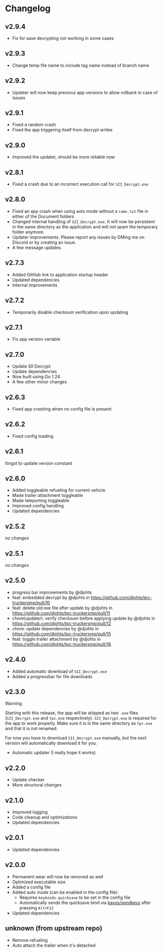 # Changelog

## v2.9.4

- Fix for save decrypting not working in some cases

## v2.9.3

- Change temp file name to include tag name instead of branch name

## v2.9.2

- Updater will now keep previous app versions to allow rollback in case of issues

## v2.9.1

- Fixed a random crash
- Fixed the app triggering itself from decrypt writes

## v2.9.0

- Improved the updater, should be more reliable now

## v2.8.1

- Fixed a crash due to an incorrect execution call for `SII_Decrypt.exe`

## v2.8.0

- Fixed an app crash when using auto mode without a `cams.txt` file in either of the Document folders
- Changed internal handling of `SII_Decrypt.exe`. It will now be persistent in the same directory as the application and will not spam the temporary folder anymore.
- Updater improvements. Please report any issues by DMing me on Discord or by creating an issue.
- A few message updates.

## v2.7.3

- Added GitHub link to application startup header
- Updated dependencies
- Internal improvements

## v2.7.2

- Temporarily disable checksum verification upon updating

## v2.7.1

- Fix app version variable

## v2.7.0

- Update SII Decrypt
- Update dependencies
- Now built using Go 1.24
- A few other minor changes

## v2.6.3

- Fixed app crashing when no config file is present

## v2.6.2

- Fixed config loading

## v2.6.1

forgot to update version constant

## v2.6.0

- Added toggleable refueling for current vehicle
- Made trailer attachment toggleable
- Made teleporting toggleable
- Improved config handling
- Updated dependencies

## v2.5.2

_no changes_

## v2.5.1

_no changes_

## v2.5.0

- progress bar improvements by @djohts
- feat: embedded decrypt by @djohts in https://github.com/djohts/tpc-truckersmp/pull/10
- feat: delete old exe file after update by @djohts in https://github.com/djohts/tpc-truckersmp/pull/11
- chore(updater): verify checksum before applying update by @djohts in https://github.com/djohts/tpc-truckersmp/pull/12
- chore: update dependencies by @djohts in https://github.com/djohts/tpc-truckersmp/pull/15
- feat: toggle trailer attachment by @djohts in https://github.com/djohts/tpc-truckersmp/pull/16

## v2.4.0

- Added automatic download of `SII_Decrypt.exe`
- Added a progressbar for file downloads

## v2.3.0

> [!WARNING]
> Starting with this release, the app will be shipped as two `.exe` files (`SII_Decrypt.exe` and `tpc.exe` respectively).
> `SII_Decrypt.exe` is required for the app to work properly. Make sure it is in the same directory as `tpc.exe` and that it is not renamed.
>
> For now you have to download `SII_Decrypt.exe` manually, but the next version will automatically download it for you.

- Automatic updater (I really hope it works)

## v2.2.0

- Update checker
- More structural changes

## v2.1.0

- Improved logging
- Code cleanup and optimizations
- Updated dependencies

## v2.0.1

- Updated dependencies

## v2.0.0

- Permanent wear will now be removed as well
- Optimized executable size
- Added a config file
- Added auto mode (can be enabled in the config file):
  - Requires `keybinds.quicksave` to be set in the config file
  - Automatically sends the quicksave bind via [kayos/sendkeys](https://git.tcp.direct/kayos/sendkeys) after pressing `Alt+F12`
- Updated dependencies

## unknown (from upstream repo)

- Remove refueling
- Auto attach the trailer when it's detached
